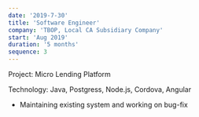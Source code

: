 ```yaml
---
date: '2019-7-30'
title: 'Software Engineer'
company: 'TBOP, Local CA Subsidiary Company'
start: 'Aug 2019'
duration: '5 months'
sequence: 3
---
```


Project: Micro Lending Platform

Technology: Java, Postgress, Node.js, Cordova, Angular

- Maintaining existing system and working on bug-fix
